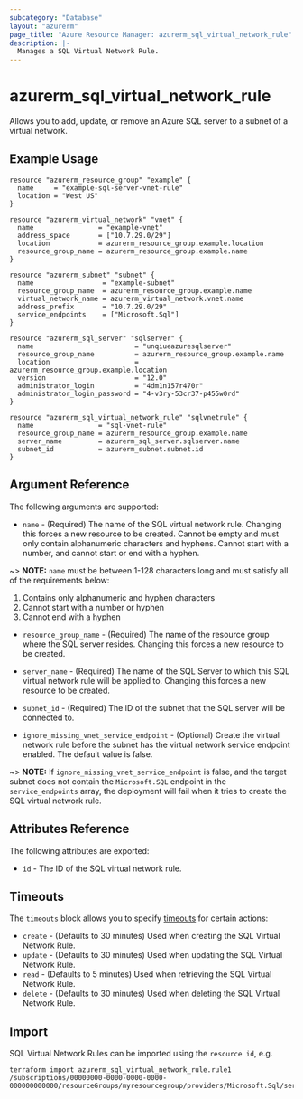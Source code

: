 ```yaml
---
subcategory: "Database"
layout: "azurerm"
page_title: "Azure Resource Manager: azurerm_sql_virtual_network_rule"
description: |-
  Manages a SQL Virtual Network Rule.
---
```


# azurerm_sql_virtual_network_rule

Allows you to add, update, or remove an Azure SQL server to a subnet of a virtual network.

## Example Usage

```hcl
resource "azurerm_resource_group" "example" {
  name     = "example-sql-server-vnet-rule"
  location = "West US"
}

resource "azurerm_virtual_network" "vnet" {
  name                = "example-vnet"
  address_space       = ["10.7.29.0/29"]
  location            = azurerm_resource_group.example.location
  resource_group_name = azurerm_resource_group.example.name
}

resource "azurerm_subnet" "subnet" {
  name                 = "example-subnet"
  resource_group_name  = azurerm_resource_group.example.name
  virtual_network_name = azurerm_virtual_network.vnet.name
  address_prefix       = "10.7.29.0/29"
  service_endpoints    = ["Microsoft.Sql"]
}

resource "azurerm_sql_server" "sqlserver" {
  name                         = "unqiueazuresqlserver"
  resource_group_name          = azurerm_resource_group.example.name
  location                     = azurerm_resource_group.example.location
  version                      = "12.0"
  administrator_login          = "4dm1n157r470r"
  administrator_login_password = "4-v3ry-53cr37-p455w0rd"
}

resource "azurerm_sql_virtual_network_rule" "sqlvnetrule" {
  name                = "sql-vnet-rule"
  resource_group_name = azurerm_resource_group.example.name
  server_name         = azurerm_sql_server.sqlserver.name
  subnet_id           = azurerm_subnet.subnet.id
}
```

## Argument Reference

The following arguments are supported:

* `name` - (Required) The name of the SQL virtual network rule. Changing this forces a new resource to be created. Cannot be empty and must only contain alphanumeric characters and hyphens. Cannot start with a number, and cannot start or end with a hyphen.

~> **NOTE:** `name` must be between 1-128 characters long and must satisfy all of the requirements below:
1. Contains only alphanumeric and hyphen characters
2. Cannot start with a number or hyphen
3. Cannot end with a hyphen

* `resource_group_name` - (Required) The name of the resource group where the SQL server resides. Changing this forces a new resource to be created.

* `server_name` - (Required) The name of the SQL Server to which this SQL virtual network rule will be applied to. Changing this forces a new resource to be created.

* `subnet_id` - (Required) The ID of the subnet that the SQL server will be connected to.

* `ignore_missing_vnet_service_endpoint` - (Optional) Create the virtual network rule before the subnet has the virtual network service endpoint enabled. The default value is false.

~> **NOTE:** If `ignore_missing_vnet_service_endpoint` is false, and the target subnet does not contain the `Microsoft.SQL` endpoint in the `service_endpoints` array, the deployment will fail when it tries to create the SQL virtual network rule.

## Attributes Reference

The following attributes are exported:

* `id` - The ID of the SQL virtual network rule.

## Timeouts

The `timeouts` block allows you to specify [timeouts](https://www.terraform.io/docs/configuration/resources.html#timeouts) for certain actions:

* `create` - (Defaults to 30 minutes) Used when creating the SQL Virtual Network Rule.
* `update` - (Defaults to 30 minutes) Used when updating the SQL Virtual Network Rule.
* `read` - (Defaults to 5 minutes) Used when retrieving the SQL Virtual Network Rule.
* `delete` - (Defaults to 30 minutes) Used when deleting the SQL Virtual Network Rule.

## Import

SQL Virtual Network Rules can be imported using the `resource id`, e.g.

```shell
terraform import azurerm_sql_virtual_network_rule.rule1 /subscriptions/00000000-0000-0000-0000-000000000000/resourceGroups/myresourcegroup/providers/Microsoft.Sql/servers/myserver/virtualNetworkRules/vnetrulename
```
